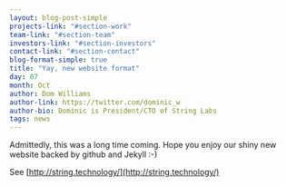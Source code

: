 ```yaml
---
layout: blog-post-simple
projects-link: "#section-work"
team-link: "#section-team"
investors-link: "#section-investors"
contact-link: "#section-contact"
blog-format-simple: true
title: "Yay, new website format"
day: 07
month: Oct
author: Dom Williams
author-link: https://twitter.com/dominic_w
author-bio: Dominic is President/CTO of String Labs
tags: news
---
```


Admittedly, this was a long time coming. Hope you enjoy our shiny new website backed by github and Jekyll :-)

See [http://string.technology/](http://string.technology/)
